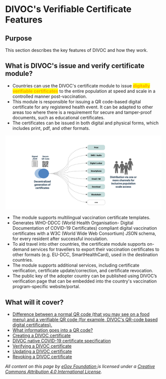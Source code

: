 # DIVOC's Verifiable Certificate Features

## Purpose

This section describes the key features of DIVOC and how they work.

## What is DIVOC's issue and verify certificate module?

* Countries can use the DIVOC's certificate module to issue <mark style="color:orange;">**digitally verifiable certificates**</mark> to the entire population at speed and scale in a controlled manner post-vaccination.
* This module is responsible for issuing a QR code-based digital certificate for any registered health event. It can be adapted to other areas too where there is a requirement for secure and tamper-proof documents, such as educational certificates.&#x20;
* The certificates can be issued in both digital and physical forms, which includes print, pdf, and other formats.&#x20;

![Once the certificate is issued, multi-channel distribution and print schemes should work to ensure users and countries have a choice.](<../.gitbook/assets/Screenshot 2021-12-20 at 3.14.45 PM.png>)

* The module supports multilingual vaccination certificate templates.&#x20;
* Generates WHO-DDCC (World Health Organisation- Digital Documentation of COVID-19 Certificates) compliant digital vaccination certificates with a W3C (World Wide Web Consortium) JSON schema, for every resident after successful inoculation.&#x20;
* To aid travel into other countries, the certificate module supports on-demand services for travellers to export their vaccination certificates to other formats (e.g. EU-DCC, SmartHealthCard), used in the destination countries.&#x20;
* The module supports additional services, including certificate verification, certificate update/correction, and certificate revocation.&#x20;
* The public key of the adopter country can be published using DIVOC’s verification page that can be embedded into the country's vaccination program-specific website/portal.

## What will it cover?

* [Difference between a normal QR code (that you may see on a food menu) and a verifiable QR code (for example, DIVOC's QR-code based digital certificates).](normal-qr-code-versus-signed-verifiable-qr-code.md)
* [What information goes into a QR code?](../what-information-goes-into-a-qr-code.md)
* [Creating a DIVOC certificate](creating-a-divoc-certificate/)&#x20;
* [DIVOC native COVID-19 certificate specification](divoc-native-covid-19-certificate-specification.md)&#x20;
* [Verifying a DIVOC certificate](verifying-a-divoc-certificate.md)
* [Updating a DIVOC certificate](updating-a-divoc-certificate.md)
* [Revoking a DIVOC certificate](revoking-a-divoc-certificate.md)&#x20;



_All content on this page by_ [_eGov Foundation_ ](https://egov.org.in)_is licensed under a_ [_Creative Commons Attribution 4.0 International License_](http://creativecommons.org/licenses/by/4.0/)_._
